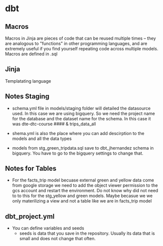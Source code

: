# dbt

## Macros
Macros in Jinja are pieces of code that can be reused multiple times – they are analogous to "functions" in other programming languages, 
and are extremely useful if you find yourself repeating code across multiple models. Macros are defined in .sql

## Jinja
Templatating language

## Notes Staging
- schema.yml file in models/staging folder will detailed the datasource used. In this case we are using bigquery. So we need the project name for the database and the dataset name for the schema. In this case it was dte-dtc-course #### & trips_data_all

- shema.yml is also the place where you can add descirption to the models and all the data types

- models from stg_green_tripdata.sql save to dbt_jhernandez schema in bigquery. You have to go to the bigquery settings to change that. 

## Notes for Tables

- For the facts_trip model becuase external green and yellow data come from google storage we need to add the object viewer permission to the gcs account and 
restart the environment. Do not know why did not need to to this for the stg_yellow and green models. Maybe becasue we we only materilizing a view and not a table like
we are in facts_trip model

## dbt_project.yml
- You can define variables and seeds
  - seeds is data that you save in the repository. Usually its data that is small and does not change that often. 
